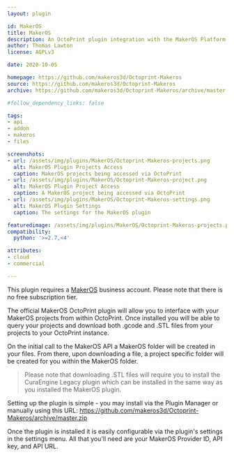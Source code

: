 ```yaml
---
layout: plugin

id: MakerOS
title: MakerOS
description: An OctoPrint plugin integration with the MakerOS Platform API.
author: Thomas Lawton
license: AGPLv3

date: 2020-10-05

homepage: https://github.com/makeros3d/Octoprint-Makeros
source: https://github.com/makeros3d/Octoprint-Makeros
archive: https://github.com/makeros3d/Octoprint-Makeros/archive/master.zip

#follow_dependency_links: false

tags:
- api
- addon
- makeros
- files

screenshots:
- url: /assets/img/plugins/MakerOS/Octoprint-Makeros-projects.png
  alt: MakerOS Plugin Projects Access
  caption: MakerOS projects being accessed via OctoPrint
- url: /assets/img/plugins/MakerOS/Octoprint-Makeros-project.png
  alt: MakerOS Plugin Project Access
  caption: A MakerOS project being accessed via OctoPrint
- url: /assets/img/plugins/MakerOS/Octoprint-Makeros-settings.png
  alt: MakerOS Plugin Settings
  caption: The settings for the MakerOS plugin

featuredimage: /assets/img/plugins/MakerOS/Octoprint-Makeros-projects.png
compatibility:
  python: '>=2.7,<4'

attributes:
- cloud
- commercial

---
```


This plugin requires a [MakerOS](https://makeros.com) business account. Please
note that there is no free subscription tier.

The official MakerOS OctoPrint plugin will allow you to interface with your
MakerOS projects from within OctoPrint. Once installed you will be able to query
your projects and download both .gcode and .STL files from your projects to your
OctoPrint instance.

On the initial call to the MakerOS API a MakerOS folder will be created in your
files. From there, upon downloading a file, a project specific folder will be
created for you within the MakerOS folder.

> Please note that downloading .STL files will require you to install the
CuraEngine Legacy plugin which can be installed in the same way as you installed
the MakerOS plugin.

Setting up the plugin is simple - you may install via the Plugin Manager or
manually using this URL: https://github.com/makeros3d/Octoprint-Makeros/archive/master.zip

Once the plugin is installed it is easily configurable via the plugin's settings
in the settings menu. All that you'll need are your MakerOS Provider ID, API
key, and API URL.
